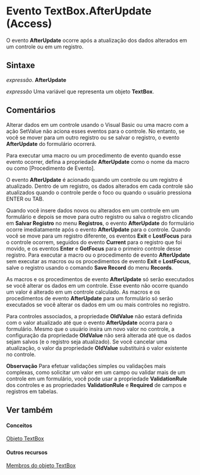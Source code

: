 
# Evento TextBox.AfterUpdate (Access)

O evento  **AfterUpdate** ocorre após a atualização dos dados alterados em um controle ou em um registro.


## Sintaxe

 _expressão_. **AfterUpdate**

 _expressão_ Uma variável que representa um objeto **TextBox**.


## Comentários

Alterar dados em um controle usando o Visual Basic ou uma macro com a ação SetValue não aciona esses eventos para o controle. No entanto, se você se mover para um outro registro ou se salvar o registro, o evento  **AfterUpdate** do formulário ocorrerá.

Para executar uma macro ou um procedimento de evento quando esse evento ocorrer, defina a propriedade  **AfterUpdate** como o nome da macro ou como [Procedimento de Evento].

O evento  **AfterUpdate** é acionado quando um controle ou um registro é atualizado. Dentro de um registro, os dados alterados em cada controle são atualizados quando o controle perde o foco ou quando o usuário pressiona ENTER ou TAB.

Quando você insere dados novos ou alterados em um controle em um formulário e depois se move para outro registro ou salva o registro clicando em  **Salvar Registro** no menu **Registros**, o evento **AfterUpdate** do formulário ocorre imediatamente após o evento **AfterUpdate** para o controle. Quando você se move para um registro diferente, os eventos **Exit** e **LostFocus** para o controle ocorrem, seguidos do evento **Current** para o registro que foi movido, e os eventos **Enter** e **GotFocus** para o primeiro controle desse registro. Para executar a macro ou o procedimento de evento **AfterUpdate** sem executar as macros ou os procedimentos de evento **Exit** e **LostFocus**, salve o registro usando o comando **Save Record** do menu **Records**.

As macros e os procedimentos de evento  **AfterUpdate** só serão executados se você alterar os dados em um controle. Esse evento não ocorre quando um valor é alterado em um controle calculado. As macros e os procedimentos de evento **AfterUpdate** para um formulário só serão executados se você alterar os dados em um ou mais controles no registro.

Para controles associados, a propriedade  **OldValue** não estará definida com o valor atualizado até que o evento **AfterUpdate** ocorra para o formulário. Mesmo que o usuário insira um novo valor no controle, a configuração da propriedade **OldValue** não será alterada até que os dados sejam salvos (e o registro seja atualizado). Se você cancelar uma atualização, o valor da propriedade **OldValue** substituirá o valor existente no controle.


 **Observação**  Para efetuar validações simples ou validações mais complexas, como solicitar um valor em um campo ou validar mais de um controle em um formulário, você pode usar a propriedade  **ValidationRule** dos controles e as propriedades **ValidationRule** e **Required** de campos e registros em tabelas.


## Ver também


#### Conceitos


[Objeto TextBox](d74fbe9a-0d40-7d28-956f-a2bfd0cfee45.md)
#### Outros recursos


[Membros do objeto TextBox](bb55abbc-902e-fc2d-bdff-063c55426cd0.md)